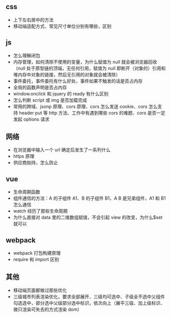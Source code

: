 ## css

- 上下左右居中的方法
- 移动端适配方式、常见尺寸单位分别有哪些，区别

## js

- 怎么理解闭包
- 内存管理，如何清除不使用的变量，为什么赋值为 null 就会被浏览器回收（null 处于原型链的顶端，无任何引用，赋值为 null 即断开（对象的）引用和堆内存中对象的链接，然后无引用的对象就会被清除）
- 事件委托，事件委托有什么好处，事件如果不触发的话是否占内存
- 全局的函数声明是否占内存
- window.onclick 和 jquery 的 ready 有什么区别
- 怎么判断 script 或 img 是否加载完成
- 常用的跨域、jsonp 原理、cors 原理、cors 怎么发送 cookie、cors 怎么支持 header put 等 http 方法、工作中有遇到哪些 cors 的难题、cors 是否一定发起 options 请求

## 网络

- 在浏览器中输入一个 url 确定后发生了一系列什么
- https 原理
- 供应商劫持，怎么防止

## vue

- 生命周期函数
- 组件通信的方法：A 的子组件 A1、B 的子组件 B1，A B 是兄弟组件，A1 和 B1 怎么通信
- watch 经历了那些生命周期
- 为什么直接对 data 里的二维数组赋值，不会引起 view 的改变，为什么\$set 就可以

## webpack

- webpack 打包构建原理
- require 和 import 区别

## 其他

- 移动端页面都做过那些优化
- 三级城市列表渲染优化，要求全部展开、三级均可选中、子级全不选中父组件勾选选中，部分选中父级部分选中标识，依次向上（展平三级、加上级标识、做只渲染可失去的方式渲染 dom）
